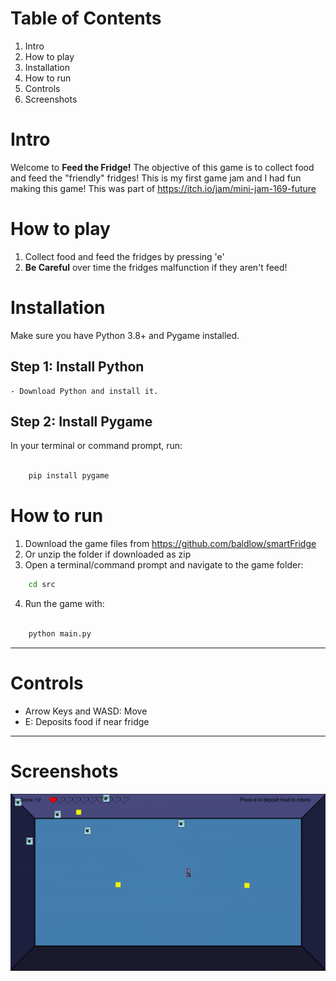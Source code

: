 # Table of Contents

1. Intro
2. How to play
3. Installation
4. How to run
5. Controls
6. Screenshots

# Intro

Welcome to **Feed the Fridge!** The objective of this game is to collect food and feed the "friendly" fridges! This is my first game jam and I had fun making this game! 
This was part of https://itch.io/jam/mini-jam-169-future

# How to play

1. Collect food and feed the fridges by pressing 'e'
2. **Be Careful** over time the fridges malfunction if they aren't feed!

# Installation

Make sure you have Python 3.8+ and Pygame installed.
## Step 1: Install Python

    - Download Python and install it.

## Step 2: Install Pygame

In your terminal or command prompt, run:

``` bash

    pip install pygame

```

# How to run

1. Download the game files from https://github.com/baldlow/smartFridge
2. Or unzip the folder if downloaded as zip
3. Open a terminal/command prompt and navigate to the game folder:
```bash
    cd src
```
4. Run the game with:

```bash

    python main.py

```

---

# Controls
- Arrow Keys and WASD: Move
- E: Deposits food if near fridge

---
# Screenshots

![gameplay](/src/screenshots/screenshots.png)
